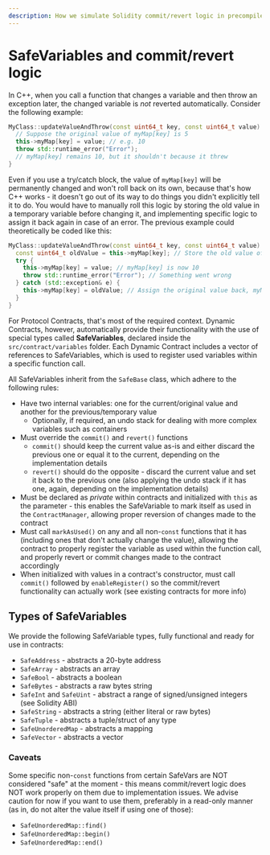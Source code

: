 ```yaml
---
description: How we simulate Solidity commit/revert logic in precompiled contracts.
---
```


# SafeVariables and commit/revert logic

In C++, when you call a function that changes a variable and then throw an exception later, the changed variable is *not* reverted automatically. Consider the following example:

```cpp
MyClass::updateValueAndThrow(const uint64_t key, const uint64_t value) {
  // Suppose the original value of myMap[key] is 5
  this->myMap[key] = value; // e.g. 10
  throw std::runtime_error("Error");
  // myMap[key] remains 10, but it shouldn't because it threw
}
```

Even if you use a try/catch block, the value of `myMap[key]` will be permanently changed and won't roll back on its own, because that's how C++ works - it doesn't go out of its way to do things you didn't explicitly tell it to do. You would have to manually roll this logic by storing the old value in a temporary variable before changing it, and implementing specific logic to assign it back again in case of an error. The previous example could theoretically be coded like this:

```cpp
MyClass::updateValueAndThrow(const uint64_t key, const uint64_t value) {
  const uint64_t oldValue = this->myMap[key]; // Store the old value of myMap[key] first
  try {
    this->myMap[key] = value; // myMap[key] is now 10
    throw std::runtime_error("Error"); // Something went wrong
  } catch (std::exception& e) {
    this->myMap[key] = oldValue; // Assign the original value back, myMap[key] is now 5 again
  }
}
```

For Protocol Contracts, that's most of the required context. Dynamic Contracts, however, automatically provide their functionality with the use of special types called **SafeVariables**, declared inside the `src/contract/variables` folder. Each Dynamic Contract includes a vector of references to SafeVariables, which is used to register used variables within a specific function call.

All SafeVariables inherit from the `SafeBase` class, which adhere to the following rules:

* Have two internal variables: one for the current/original value and another for the previous/temporary value
  * Optionally, if required, an undo stack for dealing with more complex variables such as containers
* Must override the `commit()` and `revert()` functions
  * `commit()` should keep the current value as-is and either discard the previous one or equal it to the current, depending on the implementation details
  * `revert()` should do the opposite - discard the current value and set it back to the previous one (also applying the undo stack if it has one, again, depending on the implementation details)
* Must be declared as *private* within contracts and initialized with `this` as the parameter - this enables the SafeVariable to mark itself as used in the `ContractManager`, allowing proper reversion of changes made to the contract
* Must call `markAsUsed()` on any and all non-`const` functions that it has (including ones that don't actually change the value), allowing the contract to properly register the variable as used within the function call, and properly revert or commit changes made to the contract accordingly
* When initialized with values in a contract's constructor, must call `commit()` followed by `enableRegister()` so the commit/revert functionality can actually work (see existing contracts for more info)

## Types of SafeVariables

We provide the following SafeVariable types, fully functional and ready for use in contracts:

* `SafeAddress` - abstracts a 20-byte address
* `SafeArray` - abstracts an array
* `SafeBool` - abstracts a boolean
* `SafeBytes` - abstracts a raw bytes string
* `SafeInt` and `SafeUint` - abstract a range of signed/unsigned integers (see Solidity ABI)
* `SafeString` - abstracts a string (either literal or raw bytes)
* `SafeTuple` - abstracts a tuple/struct of any type
* `SafeUnorderedMap` - abstracts a mapping
* `SafeVector` - abstracts a vector

### Caveats

Some specific non-`const` functions from certain SafeVars are NOT considered "safe" at the moment - this means commit/revert logic does NOT work properly on them due to implementation issues. We advise caution for now if you want to use them, preferably in a read-only manner (as in, do not alter the value itself if using one of those):

* `SafeUnorderedMap::find()`
* `SafeUnorderedMap::begin()`
* `SafeUnorderedMap::end()`
